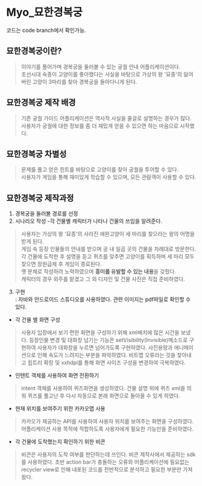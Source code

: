 # Myo_묘한경복궁    
코드는 code branch에서 확인가능.  

## 묘한경복궁이란?  
> 이야기를 풀어가며 경복궁을 둘러볼 수 있는 궁궐 안내 어플리케이션이다.  
> 조선시대 숙종이 고양이를 좋아했다는 사실을 바탕으로   가상의 왕 '묘종'의 잃어버린 고양이 3마리를 찾아 경복궁을 돌아다니게 된다.  

## 묘한경복궁 제작 배경
> 기존 궁궐 가이드 어플리케이션은 역사적 사실을 줄글로 설명하는 경우가 많다.  사용자가 궁궐에 대한 정보를 좀 더 재밌게 얻을 수 있으면 하는 마음으로 시작했다.  

## 묘한경복궁 차별성
> 문제를 풀고 얻은 힌트를 바탕으로 고양이를 찾아 궁궐을 투어할 수 있다.   
> 사용자가 게임을 통해 재미있게 학습할 수 있으며, 모든 관람객이 사용할 수 있다.  

## 묘한경복궁 제작과정
1. 경복궁을 둘러볼 경로를 선정  
2. 시나리오 작성 -각 건물별 캐릭터가 나타나 건물의 쓰임을 알려준다. 
> 사용자는 가상의 왕 '묘종'의 사라진 애완고양이 세 마리를 찾으라는 왕의 어명을 받게 된다.  
게임 속 등장 인물들의 안내를 받으며 궁 내 일곱 곳의 건물을 차례대로 방문한다.  
각 건물에 도착한 후 설명을 듣고 퀴즈를 맞추면 고양이를 획득하며 세 마리 모두 찾으면 장원급제 후 게임이 종료된다.   
> 옛 문체로 작성하려 노력하였으며 **흥미를 유발할 수 있는 내용**을 갖췄다.     
> 캐릭터의 경우 외주를 맡겼고 그 외 디자인 및 건물 사진은 직접 준비하였다.     

3. 구현  
: 자바와 안드로이드 스튜디오를 사용하였다.  관련 이미지는 pdf파일로 확인할 수 있다. 
  
- 각 건물 별 화면 구성  
> 사용자 입장에서 보기 편한 화면을 구성하기 위해 xml배치에 많은 시간을 보냈다. 등장인물 변경 및 대화창 넘기는 기능은 setVisibility(Invisible)메소드로 구현하여 사용자가 대화창을 누르면 넘어가도록 구현하였다. 사진용량과 애니메이션으로 인해 속도가 느려지는 부분을 파악하였다. 비트맵 오류라는 것을 찾아내고 힙트리 확장 및 xxhdpi를 통해 화면 사이즈 구성을 변경하여 극복하였다.   
  
- 인텐트 객체를 사용하여 화면 전환하기
> intent 객체를 사용하여 퀴즈화면을 생성하였다. 건물 설명 위에 퀴즈 xml을 띄워 퀴즈를 풀고난 후 다시 자동으로 본래 화면으로 돌아올 수 있게 하였다.   
  
- 현재 위치를 보여주기 위한 카카오맵 사용
> 카카오가 제공하는 API를 사용하여 사용자 위치를 보여주는 화면을 구성하였다. 어플리케이션 사용 목적에 적합하도록 사용자에게 필요한 기능만을 준비하였다.   
  
- 각 건물에 도착했는지 확인하기 위한 비콘  
> 비콘은 사용자의 도착 여부를 판단하는데 쓰인다. 비콘 제작사에서 제공하는 sdk를 사용하였다. 초반 action bar가 충돌하는 오류와 어플리케이션에 필요없는 recycler view로 인해 내포된 코드를 전반적으로 분석하고 필요한 부분만 가져왔다.     

